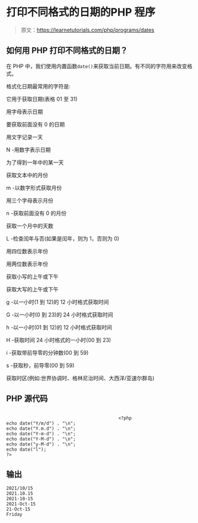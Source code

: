 # 打印不同格式的日期的PHP 程序

> 原文：<https://learnetutorials.com/php/programs/dates>

## 如何用 PHP 打印不同格式的日期？

在 PHP 中，我们使用内置函数`date()`来获取当前日期。有不同的字符用来改变格式。

格式化日期最常用的字符是:

它用于获取日期(表格 01 至 31)

用字母表示日期

要获取前面没有 0 的日期

用文字记录一天

N -用数字表示日期

为了得到一年中的某一天

获取文本中的月份

m -以数字形式获取月份

用三个字母表示月份

n -获取前面没有 0 的月份

获取一个月中的天数

L -检查闰年与否(如果是闰年，则为 1，否则为 0)

用四位数表示年份

用两位数表示年份

获取小写的上午或下午

获取大写的上午或下午

g -以一小时(1 到 12)的 12 小时格式获取时间

G -以一小时(0 到 23)的 24 小时格式获取时间

h -以一小时(01 到 12)的 12 小时格式获取时间

H -获取时间 24 小时格式的一小时(00 到 23)

i -获取带前导零的分钟数(00 到 59)

s -获取秒，前导零(00 到 59)

获取时区(例如:世界协调时、格林尼治时间、大西洋/亚速尔群岛)

## PHP 源代码

```

                                          <?php
echo date("Y/m/d") . "\n";
echo date("Y.m.d") . "\n";
echo date("Y-m-d") . "\n";
echo date("Y-M-d") . "\n";
echo date("y-M-d") . "\n";
echo date("l");
?>

```

## 输出

```
2021/10/15
2021.10.15
2021-10-15
2021-Oct-15
21-Oct-15
Friday
```